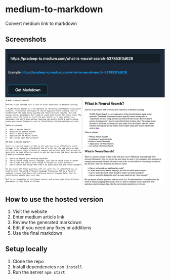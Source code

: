 # medium-to-markdown
Convert medium link to markdown

## Screenshots

![screenshot1](./demo/screenshot1.png)
![screenshot2](./demo/screenshot2.png)

## How to use the hosted version

1. Visit the website
2. Enter medium article link
3. Review the generated markdown
4. Edit if you need any fixes or additions
5. Use the final markdown

## Setup locally

1. Clone the repo
2. Install dependencies `npm install`
3. Run the server `npm start`
